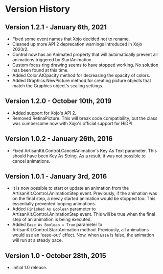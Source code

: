 # Version History

## Version 1.2.1 - January 6th, 2021

- Fixed some event names that Xojo decided not to rename.
- Cleaned up more API 2 deprecation warnings introduced in Xojo 2020r2.
- Control now has an Animated property that will automatically prevent all animations triggered by StartAnimation.
- Custom focus ring drawing seems to have stopped working. No solution has been found at this time.
- Added Color.AtOpacity method for decreasing the opacity of colors.
- Added Graphics.NewPicture method for creating picture objects that match the Graphics object's scaling settings.

## Version 1.2.0 - October 10th, 2019

- Added support for Xojo's API 2.
- Removed RetinaPicture. This will break code compatibility, but the class was cumbersome now with Xojo's official support for HiDPI.

## Version 1.0.2 - January 26th, 2016

- Fixed ArtisanKit.Control.CancelAnimation's Key As Text parameter. This should have been Key As String. As a result, it was not possible to cancel animations.

## Version 1.0.1 - January 3rd, 2016

- It is now possible to start or update an animation from the ArtisanKit.Control.AnimationStep event. Previously, if the animation was on the final step, a newly started animation would be stopped too. This essentially prevented looping animations.
- Added `Finished As Boolean` parameter to ArtisanKit.Control.AnimationStep event. This will be true when the final step of an animation is being executed.
- Added `Ease As Boolean = True` parameter to ArtisanKit.Control.StartAnimation method. Previously, all animations would use an 'ease-out' effect. Now, when `Ease` is false, the animation will run at a steady pace.

## Version 1.0 - October 28th, 2015

- Initial 1.0 release.